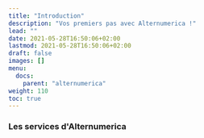 ```yaml
---
title: "Introduction"
description: "Vos premiers pas avec Alternumerica !"
lead: ""
date: 2021-05-28T16:50:06+02:00
lastmod: 2021-05-28T16:50:06+02:00
draft: false
images: []
menu:
  docs:
    parent: "alternumerica"
weight: 110
toc: true
---
```


### Les services d'Alternumerica
